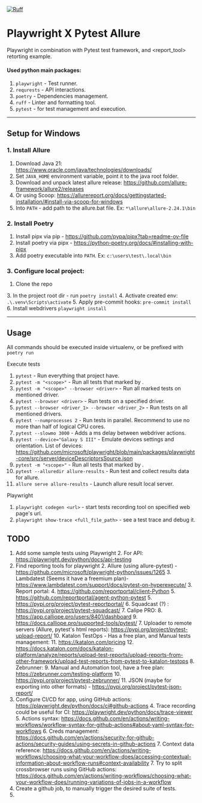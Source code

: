 [![Ruff](https://img.shields.io/endpoint?url=https://raw.githubusercontent.com/astral-sh/ruff/main/assets/badge/v2.json)](https://github.com/astral-sh/ruff)

[//]: # ([![pre-commit]&#40;https://img.shields.io/badge/pre--commit-enabled-brightgreen?logo=pre-commit&#41;]&#40;https://github.com/pre-commit/pre-commit&#41;)

# Playwright X Pytest Allure
Playwright in combination with Pytest test framework, and <report_tool> retorting example.

#### Used python main packages:
1. `playwright` - Test runner.
4. `requrests` - API interactions. 
5. `poetry` - Dependencies management.
6. `ruff` - Linter and formatting tool.
7. `pytest` - for test management and execution. 

---

## Setup for Windows

### 1. Install Allure
1. Download Java 21: https://www.oracle.com/java/technologies/downloads/
2. Set `JAVA_HOME` environment variable, point it to the java root folder.
3. Download and unpack latest allure release: https://github.com/allure-framework/allure2/releases
1. Or using Scoop: https://allurereport.org/docs/gettingstarted-installation/#install-via-scoop-for-windows
4. Into `PATH` - add path to the allure.bat file. Ex: `*\allure\allure-2.24.1\bin`


### 2. Install Poetry
1. Install pipx via pip - https://github.com/pypa/pipx?tab=readme-ov-file
2. Install poetry via pipx - https://python-poetry.org/docs/#installing-with-pipx 
3. Add poetry executable into `PATH`. Ex: `c:\users\test\.local\bin`


### 3. Configure local project: 
1. Clone the repo

[//]: # (2. Run `git submodules update --init --recursive`)
3. In the project root dir - run `poetry install`
4. Activate created env: `.\.venv\Scripts\activate`
5. Apply pre-commit hooks: `pre-commit install`
6. Install webdrivers `playwright install`


---


## Usage

All commands should be executed inside virtualenv, or be prefixed with `poetry run`

Execute tests
1. `pytest` - Run everything that project have.
2. `pytest -m "<scope>"` - Run all tests that marked by <scope>.
3. `pytest -m "<scope>" --browser <driver>` - Run all marked tests on mentioned driver.
4. `pytest --browser <driver>` - Run tests on a specified driver.
5. `pytest --browser <driver_1> --browser <driver_2>` - Run tests on all mentioned drivers.
6. `pytest --numprocesses 2` - Run tests in parallel. Recommend to use no more than half of logical CPU cores.
7. `pytest --slowmo 3000` - Adds a ms delay between webdriver actions. 
8. `pytest --device="Galaxy S III"` - Emulate devices settings and orientation. List of devices: https://github.com/microsoft/playwright/blob/main/packages/playwright-core/src/server/deviceDescriptorsSource.json
9. `pytest -m "<scope>"` - Run all tests that marked by <scope>.
10. `pytest --alluredir allure-results` - Run test and collect results data for allure.
11. `allure serve allure-results` - Launch allure result local server.

Playwright
1. `playwright codegen <url>` - start tests recording tool on specified web page's url.
2. `playwright show-trace <full_file_path>` - see a test trace and debug it. 


## TODO
 
1. Add some sample tests using Playwright
   2. For API: https://playwright.dev/python/docs/api-testing
2. Find reporting tools for playwright
   2. Allure (using allure-pytest) - https://github.com/microsoft/playwright-python/issues/1265
   3. Lambdatest (Seems it have a freemium plan)- https://www.lambdatest.com/support/docs/pytest-on-hyperexecute/
   3. Report portal:
      4. https://github.com/reportportal/client-Python
      5. https://github.com/reportportal/agent-python-pytest
      5. https://pypi.org/project/pytest-reportportal/
   6. Squadcast (?) : https://pypi.org/project/pytest-squadcast/
   7. Calipe PRO: 
      8. https://app.calliope.pro/users/8401/dashboard
      9. https://docs.calliope.pro/supported-tools/pytest/
   7. Uploader to remote servers (Allure, pytest's html reports): https://pypi.org/project/pytest-upload-report/
   10. Katalon TestOps - Has a free plan, and Manual tests management:
       11. https://katalon.com/pricing
       12. https://docs.katalon.com/docs/katalon-platform/analyze/reports/upload-test-reports/upload-reports-from-other-framework/upload-test-reports-from-pytest-to-katalon-testops
   8. Zebrunner:
      9. Manual and Automation tool, have a free plan: https://zebrunner.com/testing-platform
      10. https://pypi.org/project/pytest-zebrunner/
   11. JSON (maybe for exporting into other formats) - https://pypi.org/project/pytest-json-report/
3. Configure CI/CD for app, using GitHub actions: https://playwright.dev/python/docs/ci#github-actions
   4. Trace recording could be useful for CI: https://playwright.dev/python/docs/trace-viewer
   5. Actions syntax: https://docs.github.com/en/actions/writing-workflows/workflow-syntax-for-github-actions#about-yaml-syntax-for-workflows
   6. Creds management: https://docs.github.com/en/actions/security-for-github-actions/security-guides/using-secrets-in-github-actions
   7. Context data reference: https://docs.github.com/en/actions/writing-workflows/choosing-what-your-workflow-does/accessing-contextual-information-about-workflow-runs#context-availability
   7. Try to split crossbrowser runs using GitHub actions: https://docs.github.com/en/actions/writing-workflows/choosing-what-your-workflow-does/running-variations-of-jobs-in-a-workflow
4. Create a github job, to manually trigger the desired suite of tests.
5. 